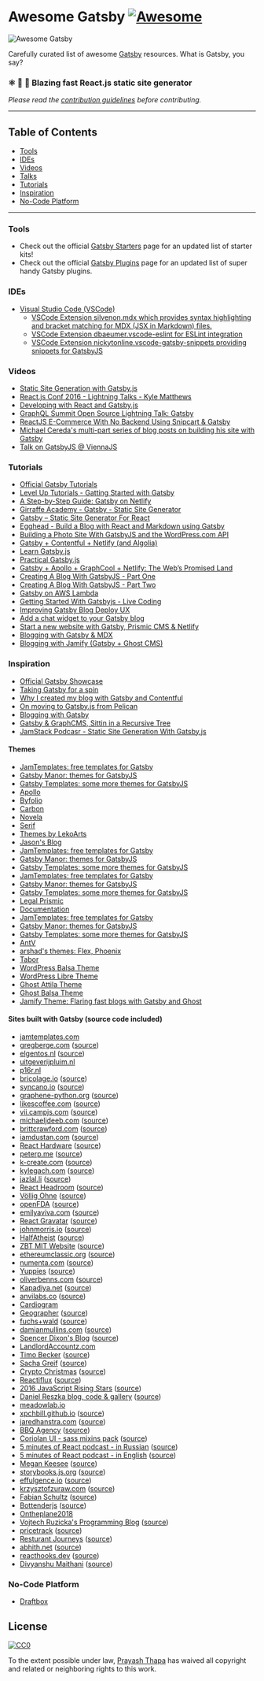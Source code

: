 # Awesome Gatsby [![Awesome](img/badge.svg)](https://github.com/sindresorhus/awesome)

![Awesome Gatsby](img/banner.jpg 'Awesome Gatsby')

Carefully curated list of awesome [Gatsby](https://www.gatsbyjs.org/) resources. What is Gatsby, you say?

### ⚛️ 📄 🚀 Blazing fast React.js static site generator

_Please read the [contribution guidelines](contributing.md) before contributing._

<hr>

## Table of Contents

<ul>
  <li><a href="#tools">Tools</a></li>
  <li><a href="#ides">IDEs</a></li>
  <li><a href="#videos">Videos</a></li>
  <li><a href="#talks">Talks</a></li>
  <li><a href="#tutorials">Tutorials</a></li>
  <li><a href="#inspiration">Inspiration</a></li>
  <li><a href="#no-code-platform">No-Code Platform</a></li>
</ul>

<hr>

### Tools

- Check out the official [Gatsby Starters](https://www.gatsbyjs.org/docs/gatsby-starters/) page for an updated list of starter kits!
- Check out the official [Gatsby Plugins](https://www.gatsbyjs.org/docs/plugins/) page for an updated list of super handy Gatsby plugins.

### IDEs

- [Visual Studio Code (VSCode)](https://code.visualstudio.com/)
  - [VSCode Extension silvenon.mdx which provides syntax highlighting and bracket matching for MDX (JSX in Markdown) files.](https://marketplace.visualstudio.com/items?itemName=silvenon.mdx)
  - [VSCode Extension dbaeumer.vscode-eslint for ESLint integration](https://marketplace.visualstudio.com/items?itemName=dbaeumer.vscode-eslint)
  - [VSCode Extension nickytonline.vscode-gatsby-snippets providing snippets for GatsbyJS](https://marketplace.visualstudio.com/items?itemName=nickytonline.vscode-gatsby-snippets)

### Videos

- [Static Site Generation with Gatsby.js](https://blog.scottnonnenberg.com/static-site-generation-with-gatsby-js/)
- [React.js Conf 2016 - Lightning Talks - Kyle Matthews](https://www.youtube.com/watch?v=RFkNRKL6ZoE)
- [Developing with React and Gatsby.js](http://www.staticwebtech.com/presentations/developing-with-react-gatsbyjs/)
- [GraphQL Summit Open Source Lightning Talk: Gatsby](https://youtu.be/y588qNiCZZo)
- [ReactJS E-Commerce With No Backend Using Snipcart & Gatsby](https://snipcart.com/blog/snipcart-reactjs-static-ecommerce-gatsby)
- [Michael Cereda's multi-part series of blog posts on building his site with Gatsby](https://medium.com/@michaelcereda/creating-an-isomorphic-universal-website-with-react-part-1-a905350acba8#.akoo25l6j)
- [Talk on GatsbyJS @ ViennaJS](https://www.youtube.com/watch?v=f0O1nCgqA3E&feature=youtu.be&a)

### Tutorials

- [Official Gatsby Tutorials](https://www.gatsbyjs.org/tutorial/)
- [Level Up Tutorials - Gatting Started with Gatsby](https://youtu.be/b2H7fWhQcdE)
- [A Step-by-Step Guide: Gatsby on Netlify](https://www.netlify.com/blog/2016/02/24/a-step-by-step-guide-gatsby-on-netlify/)
- [Girraffe Academy - Gatsby - Static Site Generator](https://www.youtube.com/playlist?list=PLLAZ4kZ9dFpMXuwazIt4mWtTuqOHdjRlk)
- [Gatsby – Static Site Generator For React](https://codingthesmartway.com/gatsby-static-site-generater-for-react-introduction/)
- [Egghead - Build a Blog with React and Markdown using Gatsby](https://egghead.io/courses/build-a-blog-with-react-and-markdown-using-gatsby)
- [Building a Photo Site With GatsbyJS and the WordPress.com API](https://jeremey.blog/gatsby-photo/)
- [Gatsby + Contentful + Netlify (and Algolia)](https://www.gatsbyjs.org/blog/2017-12-06-gatsby-plus-contentful-plus-netlify/)
- [Learn Gatsby.js](https://kalinchernev.github.io/learn-gatsbyjs/)
- [Practical Gatsby.js](https://blog.scottnonnenberg.com/practical-gatsby-js/)
- [Gatsby + Apollo + GraphCool + Netlify: The Web’s Promised Land](https://medium.com/@dwalsh.sdlr/gatsby-apollo-graphcool-netlify-the-webs-promised-land-6dd510efbd72)
- [Creating A Blog With GatsbyJS - Part One](http://blog.alexmlewis.com/creating-a-blog-with-gatsbyjs-part-one/)
- [Creating A Blog With GatsbyJS - Part Two](http://blog.alexmlewis.com/creating-a-blog-with-gatsbyjs-part-two/)
- [Gatsby on AWS Lambda](https://gist.github.com/digitalkaoz/94933c246ba67032a1507083e2605a30)
- [Getting Started With Gatsbyjs - Live Coding](https://www.youtube.com/watch?v=nufLF1kcn_4&feature=youtu.be)
- [Improving Gatsby Blog Deploy UX](https://benmccormick.org/2017/11/07/blog-deploy-ux/)
- [Add a chat widget to your Gatsby blog](https://pusher.com/tutorials/chat-gatsby/)
- [Start a new website with Gatsby, Prismic CMS & Netlify](https://medium.com/source-group/start-a-new-website-with-gatsby-prismic-cms-netlify-a875455c992)
- [Blogging with Gatsby & MDX](https://reacttraining.com/blog/gatsby-mdx-blog/)
- [Blogging with Jamify (Gatsby + Ghost CMS)](https://www.jamify.org/)

### Inspiration

- [Official Gatsby Showcase](https://github.com/gatsbyjs/gatsby#showcase)
- [Taking Gatsby for a spin](https://dev.to/ardennl/taking-gatsby-for-a-spin-4je)
- [Why I created my blog with Gatsby and Contentful](https://www.gatsbyjs.org/blog/2017-11-09-why-i-created-my-blog-with-gatsby-and-contentful/)
- [On moving to Gatsby.js from Pelican](https://krzysztofzuraw.com/blog/2017/moving-blog-to-gatsby.html)
- [Blogging with Gatsby](http://blog.jbrisbin.com/blogging-with-gatsby/)
- [Gatsby & GraphCMS, Sittin in a Recursive Tree](https://graphcms.com/blog/gatsby-graphcms-plugin/)
- [JamStack Podcasr - Static Site Generation With Gatsby.js](https://www.heavybit.com/library/podcasts/jamstack-radio/ep-22-static-site-generation-with-gatsbyjs/)

#### Themes

- [JamTemplates: free templates for Gatsby](https://jamtemplates.com)
- [Gatsby Manor: themes for GatsbyJS](https://gatsbymanor.com)
- [Gatsby Templates: some more themes for GatsbyJS](https://gatsbytemplates.io)
- [Apollo](https://github.com/apollographql/gatsby-theme-apollo)
- [Byfolio](https://github.com/christiandavid/gatsby-theme-byfolio)
- [Carbon](https://github.com/carbon-design-system/gatsby-theme-carbon)
- [Novela](https://github.com/narative/gatsby-theme-novela)
- [Serif](https://github.com/JugglerX/gatsby-serif-theme)
- [Themes by LekoArts](https://github.com/LekoArts/gatsby-themes)
- [Jason's Blog](https://github.com/jlengstorf/gatsby-theme-jason-blog)
- [JamTemplates: free templates for Gatsby](https://jamtemplates.com)
- [Gatsby Manor: themes for GatsbyJS](https://gatsbymanor.com)
- [Gatsby Templates: some more themes for GatsbyJS](https://gatsbytemplates.io)
- [JamTemplates: free templates for Gatsby](https://jamtemplates.com)
- [Gatsby Manor: themes for GatsbyJS](https://gatsbymanor.com)
- [Gatsby Templates: some more themes for GatsbyJS](https://gatsbytemplates.io)
- [Legal Prismic](https://github.com/littleplusbig/gatsby-theme-legals-prismic)
- [Documentation](https://github.com/johno/gatsby-theme-documentation)
- [JamTemplates: free templates for Gatsby](https://jamtemplates.com)
- [Gatsby Manor: themes for GatsbyJS](https://gatsbymanor.com)
- [Gatsby Templates: some more themes for GatsbyJS](https://gatsbytemplates.io)
- [AntV](https://github.com/antvis/gatsby-theme-antv)
- [arshad's themes: Flex, Phoenix](https://github.com/arshad/gatsby-themes)
- [Tabor](https://github.com/zgordon/tabor-gatsby-theme)
- [WordPress Balsa Theme](https://github.com/draftbox-co/gatsby-wordpress-balsa-theme)
- [WordPress Libre Theme](https://github.com/draftbox-co/gatsby-wordpress-theme-libre)
- [Ghost Attila Theme](https://github.com/draftbox-co/gatsby-attila-theme-ghost)
- [Ghost Balsa Theme](https://github.com/draftbox-co/gatsby-ghost-balsa-theme)
- [Jamify Theme: Flaring fast blogs with Gatsby and Ghost](https://github.com/styxlab/gatsby-theme-try-ghost)

#### Sites built with Gatsby (source code included)

- [jamtemplates.com](https://jamtemplates.com)
- [gregberge.com](https://gregberge.com) ([source](https://github.com/gregberge/gregberge.com))
- [elgentos.nl](https://elgentos.nl) ([source](https://github.com/elgentos/gatsby-site))
- [uitgeverijpluim.nl](https://uitgeverijpluim.nl)
- [p16r.nl](https://p16r.nl)
- [bricolage.io](https://bricolage.io/?utm_source=github.com) ([source](https://github.com/KyleAMathews/blog))
- [syncano.io](https://www.syncano.io) ([source](https://github.com/Syncano/syncano.com))
- [graphene-python.org](http://graphene-python.org/) ([source](https://github.com/graphql-python/graphene/tree/master/docs))
- [likescoffee.com](https://likescoffee.com/) ([source](https://github.com/pamo/pamo.github.io/tree/development))
- [vii.campjs.com](http://vii.campjs.com/) ([source](https://github.com/campjs/campjs-vii))
- [michaeljdeeb.com](http://michaeljdeeb.com) ([source](https://github.com/michaeljdeeb/michaeljdeeb-gatsby-blog))
- [brittcrawford.com](http://brittcrawford.com) ([source](https://github.com/britt/britt.github.com/tree/gatsby))
- [iamdustan.com](http://iamdustan.com/) ([source](https://github.com/iamdustan/iamdustan.github.io))
- [React Hardware](http://iamdustan.com/react-hardware/) ([source](https://github.com/iamdustan/react-hardware/tree/master/docs))
- [peterp.me](https://www.peterp.me) ([source](https://github.com/peterpme/peterpme.github.io))
- [k-create.com](https://k-create.com) ([source](https://github.com/kristofferh/kristoffer))
- [kylegach.com](https://kylegach.com) ([source](https://github.com/kylegach/kylegach_com))
- [jazlal.li](http://jazlal.li) ([source](https://github.com/jazlalli/jazlal.li))
- [React Headroom](https://kyleamathews.github.io/react-headroom/) ([source](https://github.com/KyleAMathews/react-headroom/tree/master/website))
- [Völlig Ohne](http://volligohne.com/) ([source](https://github.com/voellig-ohne/voellig-ohne-website))
- [openFDA](https://open.fda.gov/) ([source](https://github.com/FDA/open.fda.gov))
- [emilyaviva.com](http://emilyaviva.com) ([source](https://github.com/emilyaviva/emilyaviva.com))
- [React Gravatar](http://kyleamathews.github.io/react-gravatar/) ([source](https://github.com/KyleAMathews/react-gravatar/tree/master/www))
- [johnmorris.io](http://johnmorris.io) ([source](https://github.com/johnpmorris/johnpmorris.github.io/tree/react-rebuild))
- [HalfAtheist](https://halfatheist.com/) ([source](https://github.com/halfatheist/halfatheist.github.io))
- [ZBT MIT Website](http://zbt.mit.edu) ([source](https://github.com/Slava/zbt-website))
- [ethereumclassic.org](http://ethereumclassic.org/) ([source](https://github.com/ethereumclassic/ethereumclassic.github.io/tree/source))
- [numenta.com](http://numenta.com) ([source](https://github.com/numenta/numenta-web/tree/master/numenta.com))
- [Yuppies](https://yuppi.es) ([source](https://github.com/f0rr0/f0rr0.github.io))
- [oliverbenns.com](http://oliverbenns.com?utm_source=github.com) ([source](https://github.com/oliverbenns/oliverbenns.com))
- [Kapadiya.net](https://www.kapadiya.net/?utm_source=github.com) ([source](https://github.com/vikas5914/vikas5914.github.io))
- [anvilabs.co](https://anvilabs.co/?utm_source=github.com) ([source](https://github.com/anvilabs/anvilabs.co))
- [Cardiogram](https://cardiogr.am)
- [Geographer](https://geographer.su) ([source](https://github.com/MenaraSolutions/geographer-docs))
- [fuchs+wald](https://fuchsundwald.de) ([source](https://github.com/voellig-ohne/cf-website))
- [damianmullins.com](http://www.damianmullins.com) ([source](https://github.com/DamianMullins/damianmullins.github.io))
- [Spencer Dixon's Blog](https://www.spencerdixon.com/) ([source](https://github.com/SpencerCDixon/blog))
- [LandlordAccountz.com](http://www.landlordaccountz.com)
- [Timo Becker](https://timobecker.com) ([source](https://github.com/voellig-ohne/timobecker))
- [Sacha Greif](http://sachagreif.com/) ([source](https://github.com/SachaG/sg2017))
- [Crypto Christmas](https://crypto.christmas/) ([source](https://github.com/rileyjshaw/crypto.christmas))
- [Reactiflux](https://www.reactiflux.com/) ([source](https://github.com/reactiflux/reactiflux.com))
- [2016 JavaScript Rising Stars](https://risingstars2016.js.org/) ([source](https://github.com/michaelrambeau/risingstars2016))
- [Daniel Reszka blog, code & gallery](http://blog.pixarea.com) ([source](https://github.com/danielres/blog))
- [meadowlab.io](https://meadowlab.io/)
- [xpchbill.github.io](https://xpchbill.github.io/) ([source](https://github.com/xpchbill/xpchbill.github.io))
- [jaredhanstra.com](http://www.jaredhanstra.com/) ([source](https://github.com/jhanstra/jh-gatsby))
- [BBQ Agency](https://bbq.agency/) ([source](https://github.com/bbq-agency/bbq-agency.github.io))
- [Coriolan UI - sass mixins pack](https://coriolan-ui.github.io/) ([source](https://github.com/coriolan-ui/coriolan-ui.github.io))
- [5 minutes of React podcast - in Russian](http://5minreact.ru/) ([source](https://github.com/5minreact/5minreact))
- [5 minutes of React podcast - in English](https://5minreact.audio/) ([source](https://github.com/5minreact/5minreact_audio))
- [Megan Keesee](https://megankeesee.com) ([source](https://github.com/MeganKeesee/personal-site))
- [storybooks.js.org](https://storybooks.js.org) ([source](https://github.com/storybooks/storybooks.github.io/))
- [effulgence.io](http://effulgence.io) ([source](https://github.com/prayasht/prayasht.github.io/tree/develop/v3))
- [krzysztofzuraw.com](https://krzysztofzuraw.com) ([source](https://github.com/krzysztofzuraw/blog))
- [Fabian Schultz](https://fabianschultz.com) ([source](https://github.com/fabe/site))
- [Bottenderjs](https://bottender.js.org/) ([source](https://github.com/bottenderjs/bottenderjs.github.io))
- [Ontheplane2018](https://ontheplane.futbol/)
- [Vojtech Ruzicka's Programming Blog](https://www.vojtechruzicka.com/) ([source](https://github.com/vojtechruz/vojtechruzicka-blog))
- [pricetrack](https://tracker.duyet.net) ([source](https://github.com/duyetdev/pricetrack))
- [Resturant Journeys](https://www.restaurantjourneys.com) ([source](https://github.com/realfresh/restaurantjourneys))
- [abhith.net](https://www.abhith.net) ([source](https://github.com/Abhith/abhith.net))
- [reacthooks.dev](https://reacthooks.dev) ([source](https://github.com/lexioplatform/react-hooks-blog))
- [Divyanshu Maithani](https://divyanshu013.dev) ([source](https://github.com/divyanshu013/blog))

### No-Code Platform

- [Draftbox](https://draftbox.co)

## License

[![CC0](img/cc-zero.svg)](https://creativecommons.org/publicdomain/zero/1.0/)

To the extent possible under law, [Prayash Thapa](http://prayash.io) has waived all copyright and related or neighboring rights to this work.
